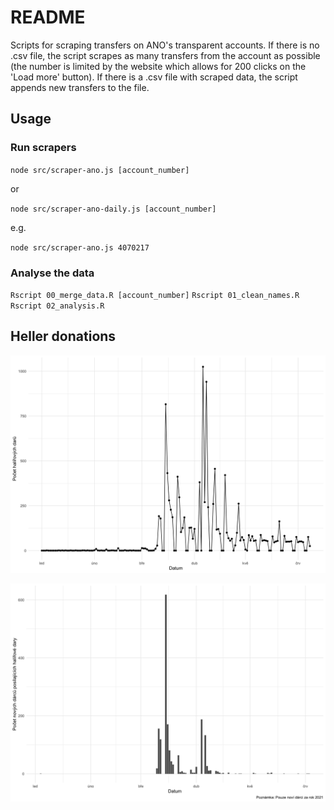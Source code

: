 # README

Scripts for scraping transfers on ANO's transparent accounts. 
If there is no .csv file, the script scrapes as many transfers
from the account as possible (the number is limited by the website which allows
for 200 clicks on the 'Load more' button). 
If there is a .csv file with scraped data, the script appends new transfers to the file.  

## Usage
### Run scrapers

`node src/scraper-ano.js [account_number]`  

or 

`node src/scraper-ano-daily.js [account_number]`

e.g.

`node src/scraper-ano.js 4070217`

### Analyse the data

`Rscript 00_merge_data.R [account_number]`
`Rscript 01_clean_names.R`
`Rscript 02_analysis.R`

## Heller donations
![](output/hellers_chart.png)

![](output/heller_donors.png)